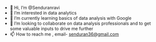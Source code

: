 - 👋 Hi, I’m @Senduranravi
- 👀 I’m interested in data analytics
- 🌱 I’m currently learning basics of data analysis with Google
- 💞️ I’m looking to collaborate on data analysis professionals and to get some valuable inputs to drive me further
- 📫 How to reach me , email- senduran36@gmail.com
<!---
Senduranravi/Senduranravi is a ✨ special ✨ repository because its `README.md` (this file) appears on your GitHub profile.
You can click the Preview link to take a look at your changes.
--->
